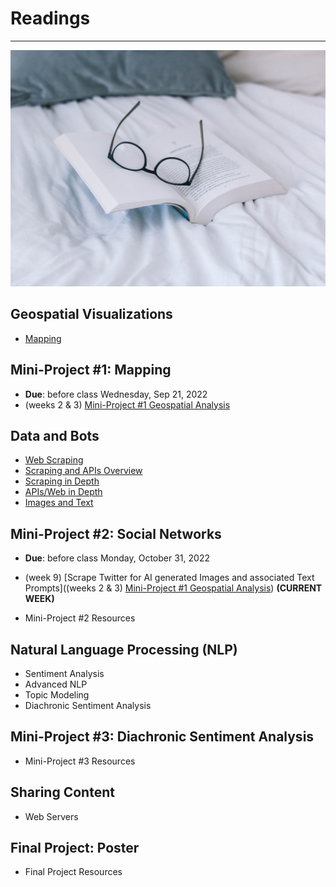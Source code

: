 # Readings
---

![Reading Image](images/img_iphs290_readings_sincerely-media-c1YrcFYW66s-unsplash.jpg)


## Geospatial Visualizations

* [Mapping](mapping.md)

## Mini-Project #1: Mapping 
* **Due**: before class Wednesday, Sep 21, 2022
* (weeks 2 & 3) [Mini-Project #1 Geospatial Analysis](miniproject_1.md)

## Data and Bots

* [Web Scraping](scraping.md)
* [Scraping and APIs Overview](api.md)
* [Scraping in Depth](nlp_intro.md) 
* [APIs/Web in Depth](nlp_advanced.md) 
* [Images and Text](images.md) 

## Mini-Project #2: Social Networks
* **Due**: before class Monday, October 31, 2022
* (week 9) [Scrape Twitter for AI generated Images and associated Text Prompts]((weeks 2 & 3) [Mini-Project #1 Geospatial Analysis](miniproject_1.md)) **(CURRENT WEEK)**

* Mini-Project #2 Resources
## Natural Language Processing (NLP)

* Sentiment Analysis <!-- [Sentiment Analysis](sentiment_analysis.md) -->
* Advanced NLP <!-- [Advanced NLP](nlp_advanced.md) -->
* Topic Modeling <!-- [Topic Modeling](topic_modeling.md) -->
* Diachronic Sentiment Analysis <!-- [Diachronic Sentiment Analysis](diachronic_sa.md) -->

## Mini-Project #3: Diachronic Sentiment Analysis

* Mini-Project #3 Resources

## Sharing Content

* Web Servers <!-- [Web Servers](web.md) -->

## Final Project: Poster

* Final Project Resources
